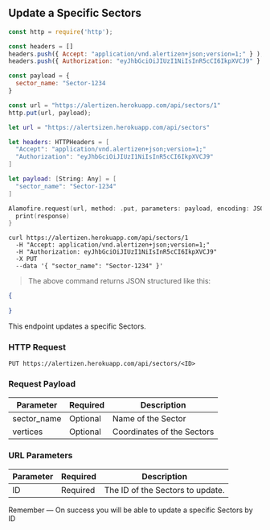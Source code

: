## Update a Specific Sectors

```javascript
const http = require('http');

const headers = [] 
headers.push({ Accept: "application/vnd.alertizen+json;version=1;" } ); 
headers.push({ Authorization: "eyJhbGciOiJIUzI1NiIsInR5cCI6IkpXVCJ9" } ); 

const payload = {
  sector_name: "Sector-1234
}

const url = "https://alertizen.herokuapp.com/api/sectors/1"
http.put(url, payload);
```

```swift
let url = "https://alertsizen.herokuapp.com/api/sectors"

let headers: HTTPHeaders = [
  "Accept": "application/vnd.alertizen+json;version=1;"
  "Authorization": "eyJhbGciOiJIUzI1NiIsInR5cCI6IkpXVCJ9"
]

let payload: [String: Any] = [
  "sector_name": "Sector-1234"
]

Alamofire.request(url, method: .put, parameters: payload, encoding: JSONEncoding.default, headers: headers).responseJSON { response in
  print(response)
}
```


```shell
curl https://alertizen.herokuapp.com/api/sectors/1
  -H "Accept: application/vnd.alertizen+json;version=1;"
  -H "Authorization: eyJhbGciOiJIUzI1NiIsInR5cCI6IkpXVCJ9"
  -X PUT
  --data '{ "sector_name": "Sector-1234" }'
```


> The above command returns JSON structured like this:

```json
{
    
}
```

This endpoint updates a specific Sectors.

### HTTP Request

`PUT https://alertizen.herokuapp.com/api/sectors/<ID>`

### Request Payload

Parameter | Required | Description
--------- | ------- | -----------
sector_name | Optional | Name of the Sector
vertices | Optional | Coordinates of the Sectors



### URL Parameters

Parameter | Required | Description
--------- | ------- | -----------
ID | Required | The ID of the Sectors to update.



<aside class="success">
Remember — On success you will be able to update a specific Sectors by ID
</aside>

